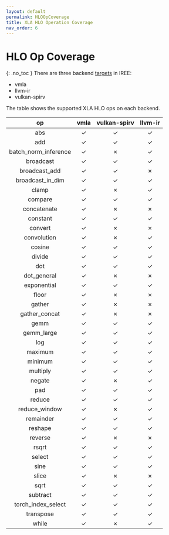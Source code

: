 ```yaml
---
layout: default
permalink: HLOOpCoverage
title: XLA HLO Operation Coverage
nav_order: 6
---
```


# HLO Op Coverage
{: .no_toc }
There are three backend [targets](https://github.com/google/iree/tree/master/iree/compiler/Dialect/HAL/Target) in IREE:

- vmla
- llvm-ir
- vulkan-spirv

The table shows the supported XLA HLO ops on each backend.

op | vmla | vulkan-spirv | llvm-ir
:-: | :-: | :-: | :-:
abs | ✓ | ✓ | ✓
add | ✓ | ✓ | ✓
batch_norm_inference | ✓ | ✗ | ✓
broadcast | ✓ | ✓ | ✓
broadcast_add | ✓ | ✓ | ✗
broadcast_in_dim | ✓ | ✓ | ✓
clamp | ✓ | ✗ | ✓
compare | ✓ | ✓ | ✓
concatenate | ✓ | ✗ | ✗
constant | ✓ | ✓ | ✓
convert | ✓ | ✗ | ✗
convolution | ✓ | ✗ | ✓
cosine | ✓ | ✓ | ✓
divide | ✓ | ✓ | ✓
dot | ✓ | ✓ | ✓
dot_general | ✓ | ✗ | ✗
exponential | ✓ | ✓ | ✓
floor | ✓ | ✗ | ✗
gather | ✓ | ✗ | ✗
gather_concat | ✓ | ✗ | ✗
gemm | ✓ | ✓ | ✓
gemm_large | ✓ | ✓ | ✓
log | ✓ | ✓ | ✓
maximum | ✓ | ✓ | ✓
minimum | ✓ | ✓ | ✓
multiply | ✓ | ✓ | ✓
negate | ✓ | ✗ | ✓
pad | ✓ | ✓ | ✓
reduce | ✓ | ✓ | ✓
reduce_window | ✓ | ✗ | ✓
remainder | ✓ | ✓ | ✓
reshape | ✓ | ✓ | ✓
reverse | ✓ | ✗ | ✗
rsqrt | ✓ | ✓ | ✓
select | ✓ | ✓ | ✓
sine | ✓ | ✓ | ✓
slice | ✓ | ✗ | ✗
sqrt | ✓ | ✓ | ✓
subtract | ✓ | ✓ | ✓
torch_index_select | ✓ | ✓ | ✓
transpose | ✓ | ✓ | ✓
while | ✓ | ✗ | ✓
